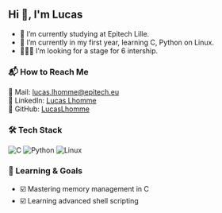 ## Hi 👋, I'm Lucas
- 🔭 I’m currently studying at Epitech Lille.
- 🌱 I’m currently in my first year, learning C, Python on Linux.
- 👨🏻‍💻 I’m looking for a stage for 6 intership.

### 📬 How to Reach Me  
📧 Mail: lucas.lhomme@epitech.eu  
💼 LinkedIn: [Lucas Lhomme](https://www.linkedin.com/in/lucas-lhomme/)  
🐙 GitHub: [LucasLhomme](https://github.com/LucasLhomme)

### 🛠️ Tech Stack  
![C](https://img.shields.io/badge/C-00599C?style=for-the-badge&logo=c&logoColor=white)
![Python](https://img.shields.io/badge/Python-3776AB?style=for-the-badge&logo=python&logoColor=white)
![Linux](https://img.shields.io/badge/Linux-FCC624?style=for-the-badge&logo=linux&logoColor=black)
  

### 🚀 Learning & Goals  
- ☑️ Mastering memory management in C  
- ☑️ Learning advanced shell scripting 
